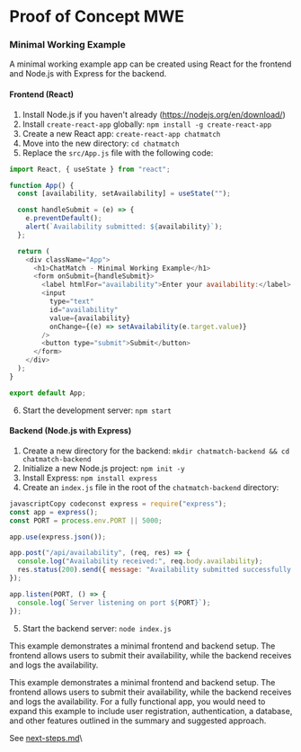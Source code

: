 # Proof of Concept MWE

### Minimal Working Example

A minimal working example app can be created using React for the frontend and Node.js with Express for the backend.

#### Frontend (React)

1. Install Node.js if you haven't already (https://nodejs.org/en/download/)
2. Install `create-react-app` globally: `npm install -g create-react-app`
3. Create a new React app: `create-react-app chatmatch`
4. Move into the new directory: `cd chatmatch`
5. Replace the `src/App.js` file with the following code:

```javascript
import React, { useState } from "react";

function App() {
  const [availability, setAvailability] = useState("");

  const handleSubmit = (e) => {
    e.preventDefault();
    alert(`Availability submitted: ${availability}`);
  };

  return (
    <div className="App">
      <h1>ChatMatch - Minimal Working Example</h1>
      <form onSubmit={handleSubmit}>
        <label htmlFor="availability">Enter your availability:</label>
        <input
          type="text"
          id="availability"
          value={availability}
          onChange={(e) => setAvailability(e.target.value)}
        />
        <button type="submit">Submit</button>
      </form>
    </div>
  );
}

export default App;
```



6. Start the development server: `npm start`

#### Backend (Node.js with Express)

1. Create a new directory for the backend: `mkdir chatmatch-backend && cd chatmatch-backend`
2. Initialize a new Node.js project: `npm init -y`
3. Install Express: `npm install express`
4. Create an `index.js` file in the root of the `chatmatch-backend` directory:

```javascript
javascriptCopy codeconst express = require("express");
const app = express();
const PORT = process.env.PORT || 5000;

app.use(express.json());

app.post("/api/availability", (req, res) => {
  console.log("Availability received:", req.body.availability);
  res.status(200).send({ message: "Availability submitted successfully." });
});

app.listen(PORT, () => {
  console.log(`Server listening on port ${PORT}`);
});
```

5. Start the backend server: `node index.js`

This example demonstrates a minimal frontend and backend setup. The frontend allows users to submit their availability, while the backend receives and logs the availability.



This example demonstrates a minimal frontend and backend setup. The frontend allows users to submit their availability, while the backend receives and logs the availability. For a fully functional app, you would need to expand this example to include user registration, authentication, a database, and other features outlined in the summary and suggested approach.

See [next-steps.md](next-steps.md "mention")\
